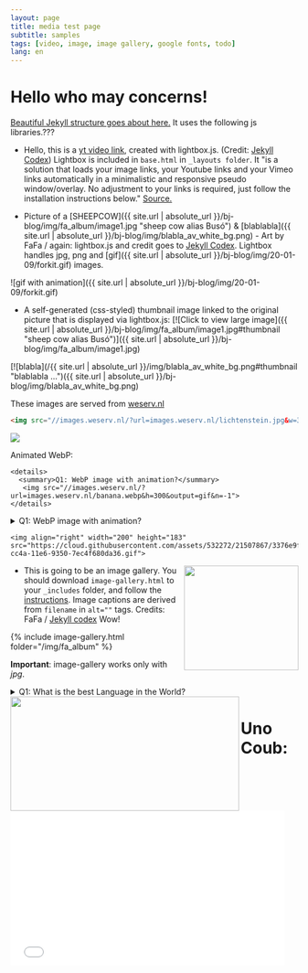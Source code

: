 ```yaml
---
layout: page
title: media test page
subtitle: samples
tags: [video, image, image gallery, google fonts, todo]
lang: en
---
```


# Hello who may concerns!

[Beautiful Jekyll structure goes about here.](#todo) It uses the following js libraries.???


- Hello, this is a [yt video link](https://youtu.be/s0uawtiiNY4), created with lightbox.js. (Credit: [Jekyll Codex](https://jekyllcodex.org/without-plugins/)) Lightbox is included in `base.html` in `_layouts folder`. It "is a solution that loads your image links, your Youtube links and your Vimeo links automatically in a minimalistic and responsive pseudo window/overlay. No adjustment to your links is required, just follow the installation instructions below." [Source.](https://jekyllcodex.org/without-plugin/lightbox/)

- Picture of a [SHEEPCOW]({{ site.url | absolute_url }}/bj-blog/img/fa_album/image1.jpg "sheep cow alias Busó") & [blablabla]({{ site.url | absolute_url }}/bj-blog/img/blabla_av_white_bg.png) - Art by FaFa / again: lightbox.js and credit goes to [Jekyll Codex](https://jekyllcodex.org/without-plugins/). Lightbox handles jpg, png and [gif]({{ site.url | absolute_url }}/bj-blog/img/20-01-09/forkit.gif) images.

![gif with animation]({{ site.url | absolute_url }}/bj-blog/img/20-01-09/forkit.gif)

- A self-generated (css-styled) thumbnail image linked to the original picture that is displayed via lightbox.js:
[![Click to view large image]({{ site.url | absolute_url }}/bj-blog/img/fa_album/image1.jpg#thumbnail "sheep cow alias Busó")]({{ site.url | absolute_url }}/bj-blog/img/fa_album/image1.jpg)

[![blabla](/{{ site.url | absolute_url }}/img/blabla_av_white_bg.png#thumbnail "blablabla ...")({{ site.url | absolute_url }}/bj-blog/img/blabla_av_white_bg.png)


These images are served from [weserv.nl](https://images.weserv.nl/docs/#how-it-works)
```html
<img src="//images.weserv.nl/?url=images.weserv.nl/lichtenstein.jpg&w=300&h=300&fit=cover&a=focal-0-20">
```
<img src="//images.weserv.nl/?url=images.weserv.nl/lichtenstein.jpg&w=300&h=300&fit=cover&a=focal-0-20">

Animated WebP:
```
<details> 
  <summary>Q1: WebP image with animation?</summary>
   <img src="//images.weserv.nl/?url=images.weserv.nl/banana.webp&h=300&output=gif&n=-1"> 
</details>
```

<details> 
  <summary>Q1: WebP image with animation?</summary>
   <img src="//images.weserv.nl/?url=images.weserv.nl/banana.webp&h=300&output=gif&n=-1"> 
</details>

	<img align="right" width="200" height="183" src="https://cloud.githubusercontent.com/assets/532272/21507867/3376e9fe-cc4a-11e6-9350-7ec4f680da36.gif">

<img align="right" width="200" height="183" src="https://cloud.githubusercontent.com/assets/532272/21507867/3376e9fe-cc4a-11e6-9350-7ec4f680da36.gif">

- This is going to be an image gallery. You should download `image-gallery.html` to your `_includes` folder, and follow the [instructions](https://jekyllcodex.org/without-plugin/image-gallery/). Image captions are derived from `filename` in `alt=""` tags.  Credits: FaFa / [Jekyll codex](https://jekyllcodex.org/without-plugins/) Wow!

{% include image-gallery.html folder="/img/fa_album" %}

**Important**: image-gallery works only with _jpg_.

<details> 
  <summary>Q1: What is the best Language in the World?</summary>
   A1: <i>JavaScript</i> 
</details>


<img align="left" width="400" height="200" src="https://cloud.githubusercontent.com/assets/532272/21507867/3376e9fe-cc4a-11e6-9350-7ec4f680da36.gif">

# Uno Coub:
<iframe src="//coub.com/embed/1ynjm4?muted=false&autostart=false&originalSize=false&startWithHD=false" allowfullscreen frameborder="0" width="480" height="270" allow="autoplay"></iframe>

